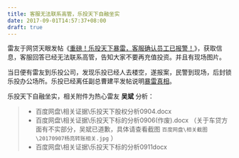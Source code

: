 ```yaml
---
title: 客服无法联系高管，乐投天下自融坐实
date: 2017-09-01T14:57:37+08:00
draft: true
---
```


雷友于网贷天眼发帖《[重磅！乐投天下暴雷，客服确认员工已报警！](http://www.p2peye.com/thread-1889771-1-1.html)》，获取信息，客服回答已经无法联系高管，告知大家不要再充值投资。并且有现场图片。

当日便有雷友到乐投公司，发现乐投已经人去楼空，遂报案，民警到现场，后封锁乐投办公场所。乐投已经离任副总曹建平发帖说明[暴雷真相](http://t.cn/RpqUggV)。

乐投天下自融坐实，相关附件为热心雷友 __吴斌__ 分析：  

> - 百度网盘\相关证据\乐投天下股权分析0904.docx  
> - 百度网盘\相关证据\乐投天下标的分析0906(作废).docx （关于车贷方面有不实部分，吴斌已道歉，具体请查看截图 `百度网盘\相关截图\20170907杨亮转账相关.jpg` ）
> - 百度网盘\相关证据\乐投天下标的分析0911docx
